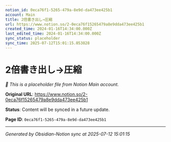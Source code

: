 ```yaml
---
notion_id: 0eca76f1-5265-479a-8e9d-da473ee425b1
account: Main
title: 2倍書き出し→圧縮
url: https://www.notion.so/2-0eca76f15265479a8e9dda473ee425b1
created_time: 2024-01-16T14:34:00.000Z
last_edited_time: 2024-01-16T14:34:00.000Z
sync_status: placeholder
sync_time: 2025-07-12T15:01:15.053828
---
```


# 2倍書き出し→圧縮

*🔄 This is a placeholder file from Notion Main account.*

**Original URL**: https://www.notion.so/2-0eca76f15265479a8e9dda473ee425b1

**Status**: Content will be synced in a future update.

**Page ID**: `0eca76f1-5265-479a-8e9d-da473ee425b1`

---

*Generated by Obsidian-Notion sync at 2025-07-12 15:01:15*
